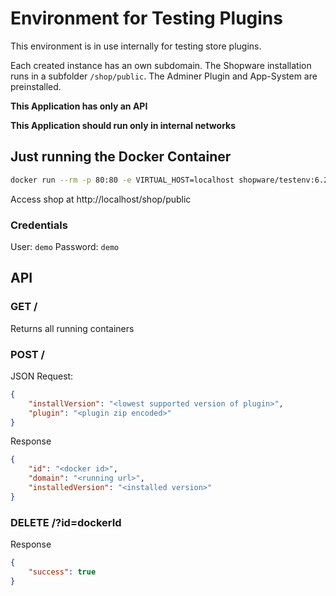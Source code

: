 # Environment for Testing Plugins

This environment is in use internally for testing store plugins.

Each created instance has an own subdomain. The Shopware installation runs in a subfolder `/shop/public`.
The Adminer Plugin and App-System are preinstalled.

**This Application has only an API**

**This Application should run only in internal networks**

## Just running the Docker Container

```bash
docker run --rm -p 80:80 -e VIRTUAL_HOST=localhost shopware/testenv:6.2
```

Access shop at http://localhost/shop/public

### Credentials

User: `demo`
Password: `demo`

## API

### GET /

Returns all running containers


### POST /

JSON Request:

```json
{
    "installVersion": "<lowest supported version of plugin>",
    "plugin": "<plugin zip encoded>"
}
```

Response

```json
{
    "id": "<docker id>",
    "domain": "<running url>",
    "installedVersion": "<installed version>"
}
```

### DELETE /?id=dockerId

Response

```json
{
    "success": true
}
```
